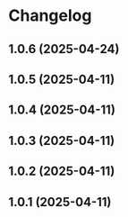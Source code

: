 # Changelog

## 1.0.6 (2025-04-24)

## 1.0.5 (2025-04-11)

## 1.0.4 (2025-04-11)

## 1.0.3 (2025-04-11)

## 1.0.2 (2025-04-11)

## 1.0.1 (2025-04-11)
